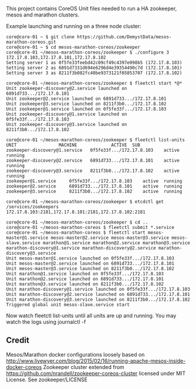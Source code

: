 This project contains CoreOS Unit files needed to run a HA zookeeper, mesos and marathon clusters.

Example launching and running on a three node cluster:

    core@core-01 ~ $ git clone https://github.com/DemystData/mesos-marathon-coreos.git
    core@core-01 ~ $ cd mesos-marathon-coreos/zookeeper
    core@core-01 ~/mesos-marathon-coreos/zookeeper $ ./configure 3
    172.17.8.103,172.17.8.101,172.17.8.102
    Setting server 1 as 0f5fe33feebd42c09cf49c4397e098b5 (172.17.8.103)
    Setting server 2 as 6891d7331d694e6296d4e39354490c7d (172.17.8.101)
    Setting server 3 as 8211f3b082fc40be9373121f05853707 (172.17.8.102)

    core@core-01 ~/mesos-marathon-coreos/zookeeper $ fleetctl start *@*
    Unit zookeeper-discovery@2.service launched on 6891d733.../172.17.8.101
    Unit zookeeper@2.service launched on 6891d733.../172.17.8.101
    Unit zookeeper@3.service launched on 8211f3b0.../172.17.8.102
    Unit zookeeper@1.service launched on 0f5fe33f.../172.17.8.103
    Unit zookeeper-discovery@1.service launched on 0f5fe33f.../172.17.8.103
    Unit zookeeper-discovery@3.service launched on 8211f3b0.../172.17.8.102

    core@core-01 ~/mesos-marathon-coreos/zookeeper $ fleetctl list-units
    UNIT				MACHINE				ACTIVE	SUB
    zookeeper-discovery@1.service	0f5fe33f.../172.17.8.103	active	running
    zookeeper-discovery@2.service	6891d733.../172.17.8.101	active	running
    zookeeper-discovery@3.service	8211f3b0.../172.17.8.102	active	running
    zookeeper@1.service		0f5fe33f.../172.17.8.103	active	running
    zookeeper@2.service		6891d733.../172.17.8.101	active	running
    zookeeper@3.service		8211f3b0.../172.17.8.102	active	running

    core@core-01 ~/mesos-marathon-coreos/zookeeper $ etcdctl get /services/zookeepers
    172.17.8.103:2181,172.17.8.101:2181,172.17.8.102:2181

    core@core-01 ~/mesos-marathon-coreos/zookeeper $ cd ..
    core@core-01 ~/mesos-marathon-coreos $ fleetctl submit *.service
    core@core-01 ~/mesos-marathon-coreos $ fleetctl start mesos-master@1.service mesos-master@2.service mesos-master@3.service mesos-slave.service marathon@1.service marathon@2.service marathon@3.service marathon-discovery@1.service marathon-discovery@2.service marathon-discovery@3.service
    Unit mesos-master@1.service launched on 0f5fe33f.../172.17.8.103
    Unit mesos-master@2.service launched on 6891d733.../172.17.8.101
    Unit mesos-master@3.service launched on 8211f3b0.../172.17.8.102
    Unit marathon@1.service launched on 0f5fe33f.../172.17.8.103
    Unit marathon@2.service launched on 6891d733.../172.17.8.101
    Unit marathon@3.service launched on 8211f3b0.../172.17.8.102
    Unit marathon-discovery@1.service launched on 0f5fe33f.../172.17.8.103
    Unit marathon-discovery@2.service launched on 6891d733.../172.17.8.101
    Unit marathon-discovery@3.service launched on 8211f3b0.../172.17.8.102
    Triggered global unit mesos-slave.service start

Now watch fleetctl list-units until all units are up and running.
You may watch the logs using journalctl -f

## Credit

Mesos/Marathon docker configurations loosely based on http://www.livewyer.com/blog/2015/02/16/running-apache-mesos-inside-docker-coreos
Zookeeper cluster extended from https://github.com/nrandell/zookeeper-coreos-cluster licensed under MIT License.  See zookeeper/LICENSE

